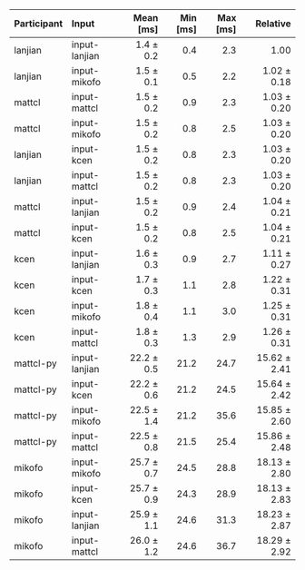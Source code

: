 | Participant | Input | Mean [ms] | Min [ms] | Max [ms] | Relative |
|:---|:---|---:|---:|---:|---:|
| lanjian | input-lanjian | 1.4 ± 0.2 | 0.4 | 2.3 | 1.00 |
| lanjian | input-mikofo | 1.5 ± 0.1 | 0.5 | 2.2 | 1.02 ± 0.18 |
| mattcl | input-mattcl | 1.5 ± 0.2 | 0.9 | 2.3 | 1.03 ± 0.20 |
| mattcl | input-mikofo | 1.5 ± 0.2 | 0.8 | 2.5 | 1.03 ± 0.20 |
| lanjian | input-kcen | 1.5 ± 0.2 | 0.8 | 2.3 | 1.03 ± 0.20 |
| lanjian | input-mattcl | 1.5 ± 0.2 | 0.8 | 2.3 | 1.03 ± 0.20 |
| mattcl | input-lanjian | 1.5 ± 0.2 | 0.9 | 2.4 | 1.04 ± 0.21 |
| mattcl | input-kcen | 1.5 ± 0.2 | 0.8 | 2.5 | 1.04 ± 0.21 |
| kcen | input-lanjian | 1.6 ± 0.3 | 0.9 | 2.7 | 1.11 ± 0.27 |
| kcen | input-kcen | 1.7 ± 0.3 | 1.1 | 2.8 | 1.22 ± 0.31 |
| kcen | input-mikofo | 1.8 ± 0.4 | 1.1 | 3.0 | 1.25 ± 0.31 |
| kcen | input-mattcl | 1.8 ± 0.3 | 1.3 | 2.9 | 1.26 ± 0.31 |
| mattcl-py | input-lanjian | 22.2 ± 0.5 | 21.2 | 24.7 | 15.62 ± 2.41 |
| mattcl-py | input-kcen | 22.2 ± 0.6 | 21.2 | 24.5 | 15.64 ± 2.42 |
| mattcl-py | input-mikofo | 22.5 ± 1.4 | 21.2 | 35.6 | 15.85 ± 2.60 |
| mattcl-py | input-mattcl | 22.5 ± 0.8 | 21.5 | 25.4 | 15.86 ± 2.48 |
| mikofo | input-mikofo | 25.7 ± 0.7 | 24.5 | 28.8 | 18.13 ± 2.80 |
| mikofo | input-kcen | 25.7 ± 0.9 | 24.3 | 28.9 | 18.13 ± 2.83 |
| mikofo | input-lanjian | 25.9 ± 1.1 | 24.6 | 31.3 | 18.23 ± 2.87 |
| mikofo | input-mattcl | 26.0 ± 1.2 | 24.6 | 36.7 | 18.29 ± 2.92 |

